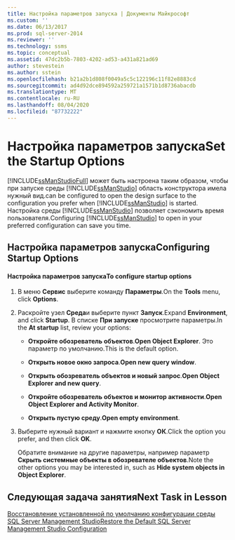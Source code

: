 ```yaml
---
title: Настройка параметров запуска | Документы Майкрософт
ms.custom: ''
ms.date: 06/13/2017
ms.prod: sql-server-2014
ms.reviewer: ''
ms.technology: ssms
ms.topic: conceptual
ms.assetid: 47dc2b5b-7803-4202-ad53-a431a821ad69
author: stevestein
ms.author: sstein
ms.openlocfilehash: b21a2b1d808f0049a5c5c122196c11f82e8883cd
ms.sourcegitcommit: ad4d92dce894592a259721a1571b1d8736abacdb
ms.translationtype: MT
ms.contentlocale: ru-RU
ms.lasthandoff: 08/04/2020
ms.locfileid: "87732222"
---
```

# <a name="set-the-startup-options"></a><span data-ttu-id="bb215-102">Настройка параметров запуска</span><span class="sxs-lookup"><span data-stu-id="bb215-102">Set the Startup Options</span></span>
  [!INCLUDE[ssManStudioFull](../../includes/ssmanstudiofull-md.md)] <span data-ttu-id="bb215-103">может быть настроена таким образом, чтобы при запуске среды [!INCLUDE[ssManStudio](../../includes/ssmanstudio-md.md)] область конструктора имела нужный вид.</span><span class="sxs-lookup"><span data-stu-id="bb215-103">can be configured to open the design surface to the configuration you prefer when [!INCLUDE[ssManStudio](../../includes/ssmanstudio-md.md)] is started.</span></span> <span data-ttu-id="bb215-104">Настройка среды [!INCLUDE[ssManStudio](../../includes/ssmanstudio-md.md)] позволяет сэкономить время пользователя.</span><span class="sxs-lookup"><span data-stu-id="bb215-104">Configuring [!INCLUDE[ssManStudio](../../includes/ssmanstudio-md.md)] to open in your preferred configuration can save you time.</span></span>  
  
## <a name="configuring-startup-options"></a><span data-ttu-id="bb215-105">Настройка параметров запуска</span><span class="sxs-lookup"><span data-stu-id="bb215-105">Configuring Startup Options</span></span>  
  
#### <a name="to-configure-startup-options"></a><span data-ttu-id="bb215-106">Настройка параметров запуска</span><span class="sxs-lookup"><span data-stu-id="bb215-106">To configure startup options</span></span>  
  
1.  <span data-ttu-id="bb215-107">В меню **Сервис** выберите команду **Параметры**.</span><span class="sxs-lookup"><span data-stu-id="bb215-107">On the **Tools** menu, click **Options**.</span></span>  
  
2.  <span data-ttu-id="bb215-108">Раскройте узел **Среда**и выберите пункт **Запуск**.</span><span class="sxs-lookup"><span data-stu-id="bb215-108">Expand **Environment**, and click **Startup**.</span></span> <span data-ttu-id="bb215-109">В списке **При запуске** просмотрите параметры.</span><span class="sxs-lookup"><span data-stu-id="bb215-109">In the **At startup** list, review your options:</span></span>  
  
    -   <span data-ttu-id="bb215-110">**Откройте обозреватель объектов**.</span><span class="sxs-lookup"><span data-stu-id="bb215-110">**Open Object Explorer**.</span></span> <span data-ttu-id="bb215-111">Это параметр по умолчанию.</span><span class="sxs-lookup"><span data-stu-id="bb215-111">This is the default option.</span></span>  
  
    -   <span data-ttu-id="bb215-112">**Открыть новое окно запроса**.</span><span class="sxs-lookup"><span data-stu-id="bb215-112">**Open new query window**.</span></span>  
  
    -   <span data-ttu-id="bb215-113">**Открыть обозреватель объектов и новый запрос**.</span><span class="sxs-lookup"><span data-stu-id="bb215-113">**Open Object Explorer and new query**.</span></span>  
  
    -   <span data-ttu-id="bb215-114">**Откройте обозреватель объектов и монитор активности**.</span><span class="sxs-lookup"><span data-stu-id="bb215-114">**Open Object Explorer and Activity Monitor**.</span></span>  
  
    -   <span data-ttu-id="bb215-115">**Открыть пустую среду**.</span><span class="sxs-lookup"><span data-stu-id="bb215-115">**Open empty environment**.</span></span>  
  
3.  <span data-ttu-id="bb215-116">Выберите нужный вариант и нажмите кнопку **ОК**.</span><span class="sxs-lookup"><span data-stu-id="bb215-116">Click the option you prefer, and then click **OK**.</span></span>  
  
     <span data-ttu-id="bb215-117">Обратите внимание на другие параметры, например параметр **Скрыть системные объекты в обозревателе объектов**.</span><span class="sxs-lookup"><span data-stu-id="bb215-117">Note the other options you may be interested in, such as **Hide system objects in Object Explorer**.</span></span>  
  
## <a name="next-task-in-lesson"></a><span data-ttu-id="bb215-118">Следующая задача занятия</span><span class="sxs-lookup"><span data-stu-id="bb215-118">Next Task in Lesson</span></span>  
 [<span data-ttu-id="bb215-119">Восстановление установленной по умолчанию конфигурации среды SQL Server Management Studio</span><span class="sxs-lookup"><span data-stu-id="bb215-119">Restore the Default SQL Server Management Studio Configuration</span></span>](lesson-1-8-restore-the-default-sql-server-management-studio-configuration.md)  
  
  

